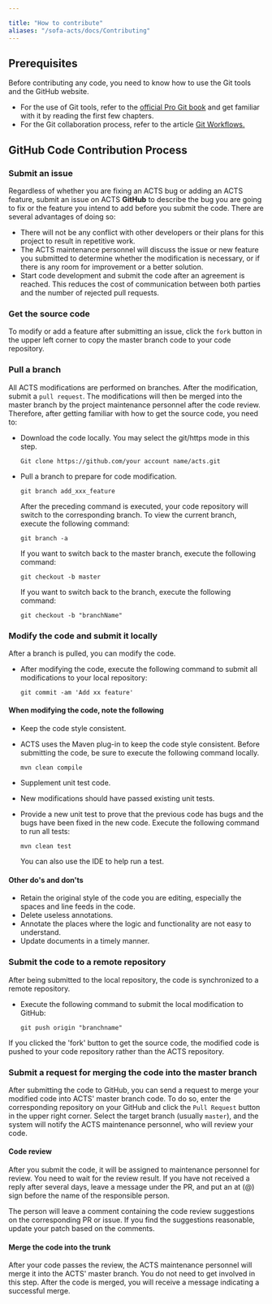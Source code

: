 ```yaml
---

title: "How to contribute"
aliases: "/sofa-acts/docs/Contributing"
---
```


## Prerequisites

Before contributing any code, you need to know how to use the Git tools and the GitHub website.

* For the use of Git tools, refer to the [official Pro Git book](http://git-scm.com/book/zh/v1) and get familiar with it by reading the first few chapters.
* For the Git collaboration process, refer to the article [Git Workflows.](http://www.ruanyifeng.com/blog/2015/12/git-workflow.html)

## GitHub Code Contribution Process

### Submit an issue

Regardless of whether you are fixing an ACTS bug or adding an ACTS feature, submit an issue on ACTS __GitHub__ to describe the bug you are going to fix or the feature you intend to add before you submit the code. There are several advantages of doing so:

* There will not be any conflict with other developers or their plans for this project to result in repetitive work.
* The ACTS maintenance personnel will discuss the issue or new feature you submitted to determine whether the modification is necessary, or if there is any room for improvement or a better solution.
* Start code development and submit the code after an agreement is reached. This reduces the cost of communication between both parties and the number of rejected pull requests.

### Get the source code

To modify or add a feature after submitting an issue, click the `fork` button in the upper left corner to copy the master branch code to your code repository.

### Pull a branch

All ACTS modifications are performed on branches. After the modification, submit a `pull request`. The modifications will then be merged into the master branch by the project maintenance personnel after the code review.
Therefore, after getting familiar with how to get the source code, you need to:

* Download the code locally. You may select the git/https mode in this step.

   ```plain
   Git clone https://github.com/your account name/acts.git
   ```
* Pull a branch to prepare for code modification.

   ```plain
   git branch add_xxx_feature
   ```

   After the preceding command is executed, your code repository will switch to the corresponding branch. To view the current branch, execute the following command:

   ```plain
   git branch -a
   ```

   If you want to switch back to the master branch, execute the following command:

   ```plain
   git checkout -b master
   ```

   If you want to switch back to the branch, execute the following command:

   ```plain
   git checkout -b "branchName"
   ```

### Modify the code and submit it locally

After a branch is pulled, you can modify the code.

* After modifying the code, execute the following command to submit all modifications to your local repository:

   ```plain
   git commit -am 'Add xx feature'
   ```

#### When modifying the code, note the following

* Keep the code style consistent.
* ACTS uses the Maven plug-in to keep the code style consistent. Before submitting the code, be sure to execute the following command locally.

   ```plain
   mvn clean compile
   ```
* Supplement unit test code.
* New modifications should have passed existing unit tests.
* Provide a new unit test to prove that the previous code has bugs and the bugs have been fixed in the new code.
Execute the following command to run all tests:

   ```plain
   mvn clean test
   ```

   You can also use the IDE to help run a test.

#### Other do's and don'ts

* Retain the original style of the code you are editing, especially the spaces and line feeds in the code.
* Delete useless annotations.
* Annotate the places where the logic and functionality are not easy to understand.
* Update documents in a timely manner.

### Submit the code to a remote repository

After being submitted to the local repository, the code is synchronized to a remote repository.

* Execute the following command to submit the local modification to GitHub:

   ```plain
   git push origin "branchname"
   ```

If you clicked the 'fork' button to get the source code, the modified code is pushed to your code repository rather than the ACTS repository.

### Submit a request for merging the code into the master branch

After submitting the code to GitHub, you can send a request to merge your modified code into ACTS' master branch code. To do so, enter the corresponding repository on your GitHub and click the `Pull Request` button in the upper right corner. Select the target branch (usually `master`), and the system will notify the ACTS maintenance personnel, who will review your code.

#### Code review

After you submit the code, it will be assigned to maintenance personnel for review. You need to wait for the review result. If you have not received a reply after several days, leave a message under the PR, and put an at (@) sign before the name of the responsible person.

The person will leave a comment containing the code review suggestions on the corresponding PR or issue. If you find the suggestions reasonable, update your patch based on the comments.

#### Merge the code into the trunk

After your code passes the review, the ACTS maintenance personnel will merge it into the ACTS' master branch. You do not need to get involved in this step. After the code is merged, you will receive a message indicating a successful merge.

